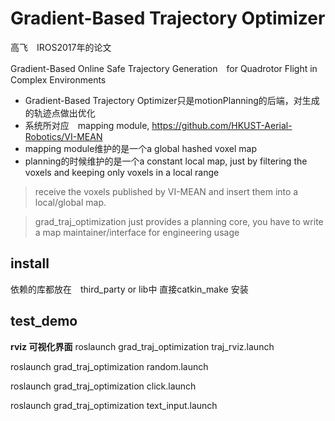 

# Gradient-Based Trajectory Optimizer

高飞　IROS2017年的论文

Gradient-Based Online Safe Trajectory Generation　for Quadrotor Flight in Complex Environments

- Gradient-Based Trajectory Optimizer只是motionPlanning的后端，对生成的轨迹点做出优化
- 系统所对应　mapping module, https://github.com/HKUST-Aerial-Robotics/VI-MEAN
- mapping module维护的是一个a global hashed voxel map
- planning的时候维护的是一个a constant local map, just by filtering the voxels and keeping only voxels in a local range

>  receive the voxels published by VI-MEAN and insert them into a local/global map.

>  grad_traj_optimization just provides a planning core, you have to write a map maintainer/interface for engineering usage

## install

依赖的库都放在　third_party or lib中
直接catkin_make 安装


## test_demo

**rviz 可视化界面**
roslaunch grad_traj_optimization traj_rviz.launch


<!-- 随机设定了一组waypoints  和障碍物地图，　利用轨迹优化产生优化后轨迹 -->
roslaunch grad_traj_optimization random.launch

<!-- 利用 2D Navi goal, click 一组点，　然后利用轨迹优化产生优化后的轨迹-->
roslaunch grad_traj_optimization click.launch

<!--  -->
roslaunch grad_traj_optimization text_input.launch